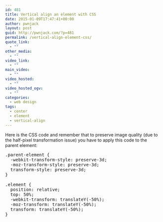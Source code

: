 ```yaml
---
id: 481
title: Vertical align an element with CSS
date: 2015-01-09T17:47:41+00:00
author: pwnjack
layout: post
guid: http://pwnjack.com/?p=481
permalink: /vertical-align-element-css/
quote_link:
  - ""
other_media:
  - ""
video_link:
  - ""
main_video:
  - ""
video_hosted:
  - ""
video_hosted_ogv:
  - ""
categories:
  - web design
tags:
  - center
  - element
  - vertical-align
---
```

Here is the CSS code and remember that to preserve image quality (due to the half-pixel transformation issue) you have to apply this code to the parent element:

<pre class="brush: css; title: ; notranslate" title="">.parent-element {
  -webkit-transform-style: preserve-3d;
  -moz-transform-style: preserve-3d;
  transform-style: preserve-3d;
}

.element {
  position: relative;
  top: 50%;
  -webkit-transform: translateY(-50%);
  -moz-transform: translateY(-50%);
  transform: translateY(-50%);
}
</pre>